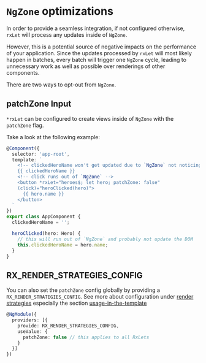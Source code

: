 # `NgZone` optimizations

In order to provide a seamless integration, if not configured otherwise,
`rxLet` will process any updates inside of `NgZone`.

However, this is a potential source of negative impacts on the performance of your application.
Since the updates processed by `rxLet` will most likely happen in batches, every batch will trigger one
`NgZone` cycle, leading to unnecessary work as well as possible over renderings of other components.

There are two ways to opt-out from `NgZone`.

## patchZone Input

`*rxLet` can be configured to create views inside of `NgZone` with the `patchZone` flag.

Take a look at the following example:

```ts
@Component({
  selector: 'app-root',
  template: `
    <!-- clickedHeroName won't get updated due to `NgZone` not noticing the click -->
    {{ clickedHeroName }}
    <!-- click runs out of `NgZone` -->
    <button *rxLet="heroes$; let hero; patchZone: false"
    (click)="heroClicked(hero)">
      {{ hero.name }}
    </button>
  `
})
export class AppComponent {
  clickedHeroName = '';

  heroClicked(hero: Hero) {
    // this will run out of `NgZone` and probably not update the DOM
    this.clickedHeroName = hero.name;
  }
}
```

## RX_RENDER_STRATEGIES_CONFIG

You can also set the `patchZone` config globally by providing a `RX_RENDER_STRATEGIES_CONFIG`.
See more about configuration under [render strategies](../../cdk/render-strategies/render-strategies.mdx) especially the section [usage-in-the-template](../../cdk/render-strategies/render-strategies.mdx#global)

```ts
@NgModule({
  providers: [{
    provide: RX_RENDER_STRATEGIES_CONFIG,
    useValue: {
      patchZone: false // this applies to all RxLets
    }
  }]
})
```

